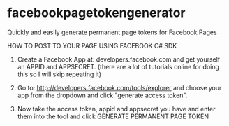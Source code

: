 # facebookpagetokengenerator
Quickly and easily generate permanent page tokens for Facebook Pages

HOW TO POST TO YOUR PAGE USING FACEBOOK C# SDK

1) Create a Facebook App at: developers.facebook.com and get yourself an APPID and APPSECRET. (there are a lot of tutorials online for doing this so I will skip repeating it)


2) Go to: http://developers.facebook.com/tools/explorer and choose your app from the dropdown and click "generate access token".


3) Now take the access token, appid and appsecret you have and enter them into the tool and click GENERATE PERMANENT PAGE TOKEN

